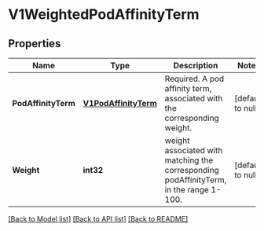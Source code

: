 # V1WeightedPodAffinityTerm

## Properties
Name | Type | Description | Notes
------------ | ------------- | ------------- | -------------
**PodAffinityTerm** | [**V1PodAffinityTerm**](v1.PodAffinityTerm.md) | Required. A pod affinity term, associated with the corresponding weight. | [default to null]
**Weight** | **int32** | weight associated with matching the corresponding podAffinityTerm, in the range 1-100. | [default to null]

[[Back to Model list]](../README.md#documentation-for-models) [[Back to API list]](../README.md#documentation-for-api-endpoints) [[Back to README]](../README.md)


